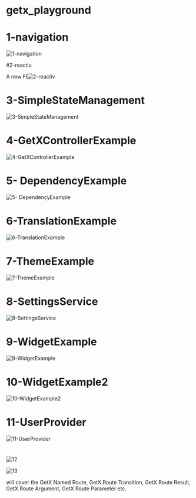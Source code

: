 # getx_playground

# 1-navigation

![1-navigation](https://user-images.githubusercontent.com/105967966/198304393-d7ae860e-79b1-445d-8485-a9388fb9b7f8.png)

 #2-reactiv

A new Fl![2-reactiv](https://user-images.githubusercontent.com/105967966/198304659-a0a96fae-7efc-4e73-abc9-071ac134f992.png)

# 3-SimpleStateManagement

![3-SimpleStateManagement](https://user-images.githubusercontent.com/105967966/198305071-359a44de-4788-48cd-8663-22dda0f8f4d3.png)
# 4-GetXControllerExample



![4-GetXControllerExample](https://user-images.githubusercontent.com/105967966/198305396-e532583c-8c8f-4452-bb98-a083fdc7f224.png)

# 5- DependencyExample


![5- DependencyExample](https://user-images.githubusercontent.com/105967966/198305835-9b96f4c2-5ea9-4a8a-b834-313b03c86e70.png)


#  6-TranslationExample


![6-TranslationExample](https://user-images.githubusercontent.com/105967966/198305929-a3c31963-8de8-4775-b79b-7a0cd5607178.png)


#  7-ThemeExample

![7-ThemeExample](https://user-images.githubusercontent.com/105967966/198306091-a41ec464-c6a3-40ff-b712-cdd5a77343cd.png)


#  8-SettingsService

![8-SettingsService](https://user-images.githubusercontent.com/105967966/198306260-c4f9dbe7-0529-4d1e-8e3b-14f2a5d54ed6.png)

# 9-WidgetExample

![9-WidgetExample](https://user-images.githubusercontent.com/105967966/198306510-b9b30b71-411a-477f-8ab9-b332410b6c07.png)

#  10-WidgetExample2

![10-WidgetExample2](https://user-images.githubusercontent.com/105967966/198306788-80c67d4c-165f-4147-954d-eacd3e1bb182.png)

#  11-UserProvider


![11-UserProvider](https://user-images.githubusercontent.com/105967966/198307031-3942d0f7-9a18-4d02-a80f-67e10babe14f.png)

#


![12](https://user-images.githubusercontent.com/105967966/198307377-177c44af-8642-4afa-8446-5cd2b5af9f68.png)


![13](https://user-images.githubusercontent.com/105967966/198307433-6dd801bb-bb90-4f33-9342-e0758f806e4e.png)
 
 will cover the GetX Named Route, GetX Route Transition, GetX Route Result, GetX Route Argument, GetX Route Parameter etc.
